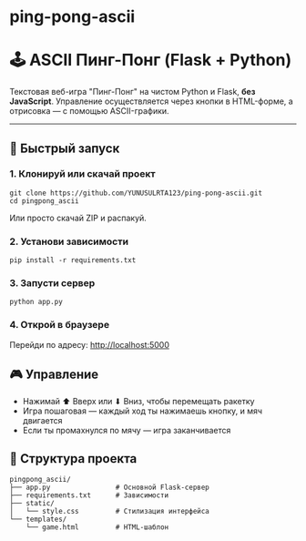 # ping-pong-ascii
# 🕹️ ASCII Пинг-Понг (Flask + Python)

Текстовая веб-игра "Пинг-Понг" на чистом Python и Flask, **без JavaScript**. Управление осуществляется через кнопки в HTML-форме, а отрисовка — с помощью ASCII-графики.

---

## 🚀 Быстрый запуск

### 1. Клонируй или скачай проект
```
git clone https://github.com/YUNUSULRTA123/ping-pong-ascii.git
cd pingpong_ascii
```
Или просто скачай ZIP и распакуй.

### 2. Установи зависимости
```
pip install -r requirements.txt
```
### 3. Запусти сервер
```
python app.py
```
### 4. Открой в браузере
Перейди по адресу: <http://localhost:5000>

## 🎮 Управление
- Нажимай ⬆ Вверх или ⬇ Вниз, чтобы перемещать ракетку
- Игра пошаговая — каждый ход ты нажимаешь кнопку, и мяч двигается
- Если ты промахнулся по мячу — игра заканчивается

## 📁 Структура проекта
```
pingpong_ascii/
├── app.py                # Основной Flask-сервер
├── requirements.txt      # Зависимости
├── static/
│   └── style.css         # Стилизация интерфейса
└── templates/
    └── game.html         # HTML-шаблон
```
